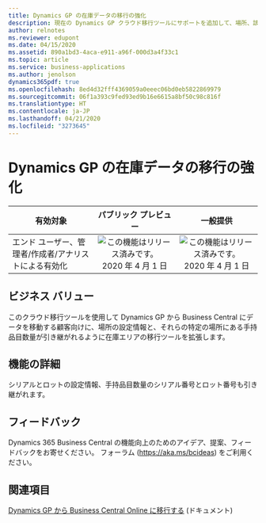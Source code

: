 ```yaml
---
title: Dynamics GP の在庫データの移行の強化
description: 現在の Dynamics GP クラウド移行ツールにサポートを追加して、場所、該当する場所の手持数量、および手持数量のシリアルとロットの情報が引き継がれるようにします。
author: relnotes
ms.reviewer: edupont
ms.date: 04/15/2020
ms.assetid: 890a1bd3-4aca-e911-a96f-000d3a4f33c1
ms.topic: article
ms.service: business-applications
ms.author: jenolson
dynamics365pdf: true
ms.openlocfilehash: 8ed4d32fff4369059a0eeec06bd0eb5822869979
ms.sourcegitcommit: 06f1a393c9fed93ed9b16e6615a8bf50c98c816f
ms.translationtype: HT
ms.contentlocale: ja-JP
ms.lasthandoff: 04/21/2020
ms.locfileid: "3273645"
---
```

# <a name="enhanced-dynamics-gp-inventory-data-migration"></a>Dynamics GP の在庫データの移行の強化


| 有効対象    |  パブリック プレビュー | 一般提供 | 
| ---------- | :----------: |:----------: |
|エンド ユーザー、管理者/作成者/アナリストによる有効化|![この機能はリリース済みです。](/dynamics365-release-plan/media/green-checkmark.png "この機能はリリース済みです。") 2020 年 4 月 1 日| ![この機能はリリース済みです。](/dynamics365-release-plan/media/green-checkmark.png "この機能はリリース済みです。") 2020 年 4 月 1 日|


## <a name="business-value"></a>ビジネス バリュー
<!-- bv start -->
このクラウド移行ツールを使用して Dynamics GP から Business Central にデータを移動する顧客向けに、場所の設定情報と、それらの特定の場所にある手持品目数量が引き継がれるように在庫エリアの移行ツールを拡張します。
<!-- bv end -->



## <a name="feature-details"></a>機能の詳細
<!--feature detail start -->
シリアルとロットの設定情報、手持品目数量のシリアル番号とロット番号も引き継がれます。
<!--feature detail end -->






## <a name="tell-us-what-you-think"></a>フィードバック
Dynamics 365 Business Central の機能向上のためのアイデア、提案、フィードバックをお寄せください。 フォーラム (https://aka.ms/bcideas) をご利用ください。




## <a name="see-also"></a>関連項目

<!--docs start-->
[Dynamics GP から Business Central Online に移行する](https://docs.microsoft.com/dynamics365/business-central/dev-itpro/administration/migrate-dynamics-gp) (ドキュメント)
<!--docs end-->

